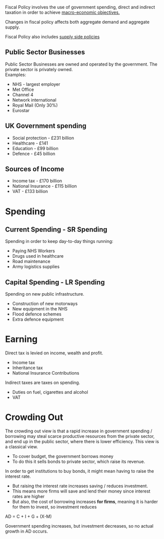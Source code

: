 Fiscal Policy involves the use of government spending, direct and indirect taxation
in order to achieve <a href="../macro-objectives.html">macro-economic objectives.</a>

Changes in fiscal policy affects both aggregate demand and aggregate supply.

Fiscal Policy also includes <a href="supply-side.html">supply side policies</a>

## Public Sector Businesses ##
Public Sector Businesses are owned and operated by the government. The private sector is privately owned.  
Examples:
- NHS - largest employer
- Met Office
- Channel 4
- Network international
- Royal Mail (Only 30%)
- Eurostar

## UK Government spending ##
- Social protection - £231 billion
- Healthcare - £141
- Education - £99 billion
- Defence - £45 billion

## Sources of Income ##
- Income tax - £170 billion
- National Insurance - £115 billion
- VAT - £133 billion

# Spending #

## Current Spending - SR Spending ##
Spending in order to keep day-to-day things running:
- Paying NHS Workers
- Drugs used in healthcare
- Road maintenance
- Army logistics supplies

## Capital Spending - LR Spending ##
Spending on new public infrastructure.
- Construction of new motorways
- New equipment in the NHS
- Flood defence schemes
- Extra defence equipment

# Earning #

Direct tax is levied on income, wealth and profit.
- Income tax
- Inheritance tax
- National Insurance Contributions

Indirect taxes are taxes on spending.
- Duties on fuel, cigarettes and alcohol
- VAT

# Crowding Out #
The crowding out view is that a rapid increase in government spending / borrowing may steal scarce productive resources from  the private sector, and end up in the public sector, where there is lower efficiency. This view is a classical view.

- To cover budget, the government borrows money
- To do this it sells bonds to private sector, which raise its revenue.

In order to get institutions to buy bonds, it might mean having to raise the interest rate.
- But raising the interest rate increases saving / reduces investment.
- This means more firms will save and lend their money since interest rates are higher
- But also, the cost of borrowing increases **for firms**, meaning it is harder for them to invest, so investment reduces

AD = C + I + G + (X-M)

Government spending increases, but investment decreases, so no actual growth in AD occurs.
